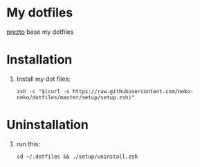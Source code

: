 # My dotfiles
[prezto](https://github.com/sorin-ionescu/prezto) base my dotfiles

# Installation
1. Install my dot files:  
    ```
    zsh -c "$(curl -s https://raw.githubusercontent.com/neko-neko/dotfiles/master/setup/setup.zsh)"
    ```

# Uninstallation
1. run this:  
    ```
    cd ~/.dotfiles && ./setup/uninstall.zsh
    ```
